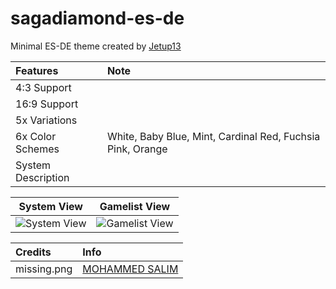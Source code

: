 # sagadiamond-es-de

Minimal ES-DE theme created by [Jetup13](https://github.com/Jetup13)

Features|Note
:-------|:----
4:3 Support|
16:9 Support|
5x Variations|
6x Color Schemes|White, Baby Blue, Mint, Cardinal Red, Fuchsia Pink, Orange
System Description|


System View|Gamelist View
:---------:|:-----------:
![System View](https://i.imgur.com/QioRHes.png)|![Gamelist View](https://imgur.com/8fdsjXk.png)

Credits|Info
:------|:---
missing.png|[MOHAMMED SALIM](https://thenounproject.com/creator/salim.miah24)